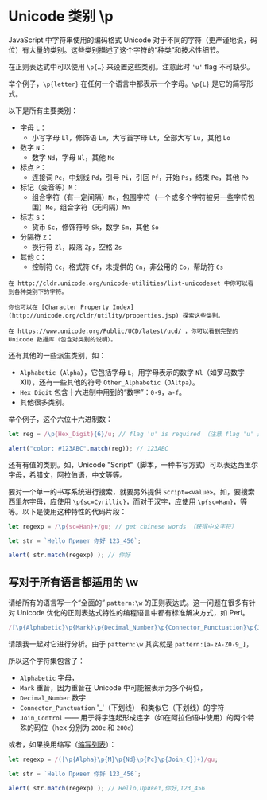 # Unicode 类别 \p

JavaScript 中字符串使用的编码格式 Unicode 对于不同的字符（更严谨地说，码位）有大量的类别。这些类别描述了这个字符的“种类”和技术性细节。

在正则表达式中可以使用 `\p{…}` 来设置这些类别。注意此时 `'u'` flag 不可缺少。

举个例子，`\p{letter}` 在任何一个语言中都表示一个字母。`\p{L}` 是它的简写形式。

以下是所有主要类别：

* 字母 `L`：
  * 小写字母 `Ll`，修饰语 `Lm`，大写首字母 `Lt`，全部大写 `Lu`，其他 `Lo`
* 数字 `N`：
  * 数字 `Nd`，字母 `Nl`，其他 `No`
* 标点 `P`：
  * 连接词 `Pc`，中划线 `Pd`，引号 `Pi`，引回 `Pf`，开始 `Ps`，结束 `Pe`，其他 `Po`
* 标记（变音等）`M`：
  * 组合字符（有一定间隔）`Mc`，包围字符（一个或多个字符被另一些字符包围）`Me`，组合字符（无间隔）`Mn`
* 标志 `S`：
  * 货币 `Sc`，修饰符号 `Sk`，数学 `Sm`，其他 `So`
* 分隔符 `Z`：
  * 换行符 `Zl`，段落 `Zp`，空格 `Zs`
* 其他 `C`：
  * 控制符 `Cc`，格式符 `Cf`，未提供的 `Cn`，非公用的 `Co`，帮助符 `Cs`



```smart header="更多信息"
在 http://cldr.unicode.org/unicode-utilities/list-unicodeset 中你可以看到各种类别下的字符。

你也可以在 [Character Property Index](http://unicode.org/cldr/utility/properties.jsp) 探索这些类别。

在 https://www.unicode.org/Public/UCD/latest/ucd/ ，你可以看到完整的 Unicode 数据库（包含对类别的说明）。
```



还有其他的一些派生类别，如：

* `Alphabetic`（`Alpha`），它包括字母 `L`，用字母表示的数字 `Nl`（如罗马数字 Ⅻ），还有一些其他的符号 `Other_Alphabetic`（`OAltpa`）。
* `Hex_Digit` 包含十六进制中用到的“数字”：`0-9`，`a-f`。
* 其他很多类别。

举个例子，这个六位十六进制数：

```javascript
let reg = /\p{Hex_Digit}{6}/u; // flag 'u' is required （注意 flag 'u' 是必须的）

alert("color: #123ABC".match(reg)); // 123ABC
```

还有有值的类别。如，Unicode "Script"（脚本，一种书写方式）可以表达西里尔字母，希腊文，阿拉伯语，中文等等。

要对一个单一的书写系统进行搜索，就要另外提供 `Script=<value>`。如，要搜索西里尔字母，应使用 `\p{sc=Cyrillic}`，而对于汉字，应使用 `\p{sc=Han}`，等等。以下是使用这种特性的代码片段：

```javascript
let regexp = /\p{sc=Han}+/gu; // get chinese words （获得中文字符）

let str = `Hello Привет 你好 123_456`;

alert( str.match(regexp) ); // 你好
```

## 写对于所有语言都适用的 \w

请给所有的语言写一个“全面的” `pattern:\w` 的正则表达式。这一问题在很多有针对 Unicode 优化的正则表达式特性的编程语言中都有标准解决方式，如 Perl。

```javascript
/[\p{Alphabetic}\p{Mark}\p{Decimal_Number}\p{Connector_Punctuation}\p{Join_Control}]/u
```

请跟我一起对它进行分析。由于 `pattern:\w` 其实就是 `pattern:[a-zA-Z0-9_]`，

所以这个字符集包含了：

* `Alphabetic` 字母，
* `Mark` 重音，因为重音在 Unicode 中可能被表示为多个码位，
* `Decimal_Number` 数字
* `Connector_Punctuation` '_'（下划线） 和类似它（下划线）的字符
* `Join_Control` —— 用于将字连起形成连字（如在阿拉伯语中使用）的两个特殊的码位（hex 分别为 `200c` 和 `200d`）

或者，如果换用缩写（[缩写列表](https://www.unicode.org/Public/UCD/latest/ucd/PropertyValueAliases.txt)）：

```javascript
let regexp = /([\p{Alpha}\p{M}\p{Nd}\p{Pc}\p{Join_C}]+)/gu;

let str = `Hello Привет 你好 123_456`;

alert( str.match(regexp) ); // Hello,Привет,你好,123_456
```

